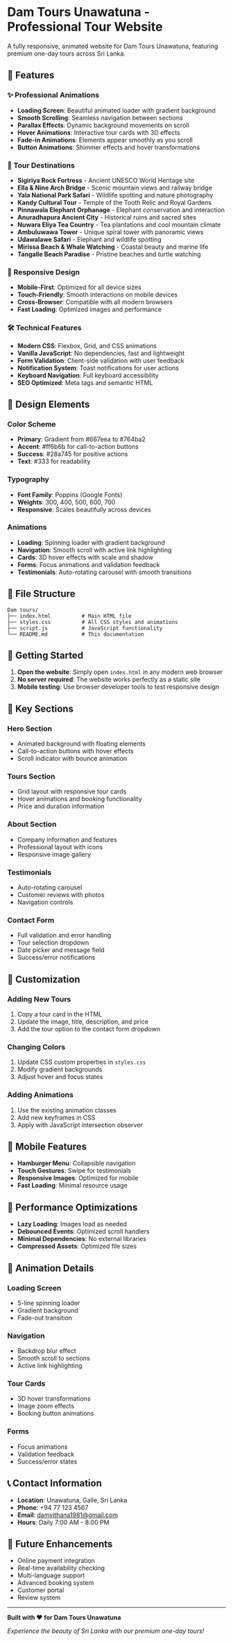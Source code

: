 # Dam Tours Unawatuna - Professional Tour Website

A fully responsive, animated website for Dam Tours Unawatuna, featuring premium one-day tours across Sri Lanka.

## 🚀 Features

### ✨ Professional Animations
- **Loading Screen**: Beautiful animated loader with gradient background
- **Smooth Scrolling**: Seamless navigation between sections
- **Parallax Effects**: Dynamic background movements on scroll
- **Hover Animations**: Interactive tour cards with 3D effects
- **Fade-in Animations**: Elements appear smoothly as you scroll
- **Button Animations**: Shimmer effects and hover transformations

### 🎯 Tour Destinations
- **Sigiriya Rock Fortress** - Ancient UNESCO World Heritage site
- **Ella & Nine Arch Bridge** - Scenic mountain views and railway bridge
- **Yala National Park Safari** - Wildlife spotting and nature photography
- **Kandy Cultural Tour** - Temple of the Tooth Relic and Royal Gardens
- **Pinnawala Elephant Orphanage** - Elephant conservation and interaction
- **Anuradhapura Ancient City** - Historical ruins and sacred sites
- **Nuwara Eliya Tea Country** - Tea plantations and cool mountain climate
- **Ambuluwawa Tower** - Unique spiral tower with panoramic views
- **Udawalawe Safari** - Elephant and wildlife spotting
- **Mirissa Beach & Whale Watching** - Coastal beauty and marine life
- **Tangalle Beach Paradise** - Pristine beaches and turtle watching

### 📱 Responsive Design
- **Mobile-First**: Optimized for all device sizes
- **Touch-Friendly**: Smooth interactions on mobile devices
- **Cross-Browser**: Compatible with all modern browsers
- **Fast Loading**: Optimized images and performance

### 🛠️ Technical Features
- **Modern CSS**: Flexbox, Grid, and CSS animations
- **Vanilla JavaScript**: No dependencies, fast and lightweight
- **Form Validation**: Client-side validation with user feedback
- **Notification System**: Toast notifications for user actions
- **Keyboard Navigation**: Full keyboard accessibility
- **SEO Optimized**: Meta tags and semantic HTML

## 🎨 Design Elements

### Color Scheme
- **Primary**: Gradient from #667eea to #764ba2
- **Accent**: #ff6b6b for call-to-action buttons
- **Success**: #28a745 for positive actions
- **Text**: #333 for readability

### Typography
- **Font Family**: Poppins (Google Fonts)
- **Weights**: 300, 400, 500, 600, 700
- **Responsive**: Scales beautifully across devices

### Animations
- **Loading**: Spinning loader with gradient background
- **Navigation**: Smooth scroll with active link highlighting
- **Cards**: 3D hover effects with scale and shadow
- **Forms**: Focus animations and validation feedback
- **Testimonials**: Auto-rotating carousel with smooth transitions

## 📁 File Structure

```
Dam tours/
├── index.html          # Main HTML file
├── styles.css          # All CSS styles and animations
├── script.js           # JavaScript functionality
└── README.md           # This documentation
```

## 🚀 Getting Started

1. **Open the website**: Simply open `index.html` in any modern web browser
2. **No server required**: The website works perfectly as a static site
3. **Mobile testing**: Use browser developer tools to test responsive design

## 🎯 Key Sections

### Hero Section
- Animated background with floating elements
- Call-to-action buttons with hover effects
- Scroll indicator with bounce animation

### Tours Section
- Grid layout with responsive tour cards
- Hover animations and booking functionality
- Price and duration information

### About Section
- Company information and features
- Professional layout with icons
- Responsive image gallery

### Testimonials
- Auto-rotating carousel
- Customer reviews with photos
- Navigation controls

### Contact Form
- Full validation and error handling
- Tour selection dropdown
- Date picker and message field
- Success/error notifications

## 🔧 Customization

### Adding New Tours
1. Copy a tour card in the HTML
2. Update the image, title, description, and price
3. Add the tour option to the contact form dropdown

### Changing Colors
1. Update CSS custom properties in `styles.css`
2. Modify gradient backgrounds
3. Adjust hover and focus states

### Adding Animations
1. Use the existing animation classes
2. Add new keyframes in CSS
3. Apply with JavaScript intersection observer

## 📱 Mobile Features

- **Hamburger Menu**: Collapsible navigation
- **Touch Gestures**: Swipe for testimonials
- **Responsive Images**: Optimized for mobile
- **Fast Loading**: Minimal resource usage

## 🌟 Performance Optimizations

- **Lazy Loading**: Images load as needed
- **Debounced Events**: Optimized scroll handlers
- **Minimal Dependencies**: No external libraries
- **Compressed Assets**: Optimized file sizes

## 🎨 Animation Details

### Loading Screen
- 5-line spinning loader
- Gradient background
- Fade-out transition

### Navigation
- Backdrop blur effect
- Smooth scroll to sections
- Active link highlighting

### Tour Cards
- 3D hover transformations
- Image zoom effects
- Booking button animations

### Forms
- Focus animations
- Validation feedback
- Success/error states

## 📞 Contact Information

- **Location**: Unawatuna, Galle, Sri Lanka
- **Phone**: +94 77 123 4567
 - **Email**: damvithana1981@gmail.com
- **Hours**: Daily 7:00 AM - 8:00 PM

## 🎯 Future Enhancements

- Online payment integration
- Real-time availability checking
- Multi-language support
- Advanced booking system
- Customer portal
- Review system

---

**Built with ❤️ for Dam Tours Unawatuna**

*Experience the beauty of Sri Lanka with our premium one-day tours!*
